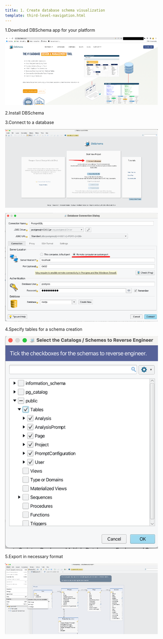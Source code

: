 ```yaml
---
title: 1. Create database schema visualization
template: third-level-navigation.html
---
```


1.Download DBSchema app for your platform

![dbschema1](/assets/images/dbschema1.png)

2.Install DBSchema

3.Connect to a database

![dbschema2](/assets/images/dbschema2.png)

![dbschema3](/assets/images/dbschema3.png)

4.Specify tables for a schema creation

![dbschema4](/assets/images/dbschema4.png)

5.Export in necessary format

![dbschema5](/assets/images/dbschema5.png)
